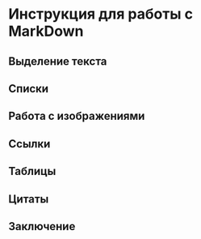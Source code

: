 # Инструкция для работы с MarkDown

## Выделение текста

## Списки

## Работа с изображениями

## Ссылки

## Таблицы

## Цитаты

## Заключение